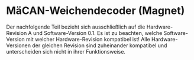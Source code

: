 # MäCAN-Weichendecoder (Magnet)

Der nachfolgende Teil bezieht sich ausschließlich auf die Hardware-Revision A und Software-Version 0.1. Es ist zu beachten, welche Software-Version mit welcher Hardware-Revision kompatibel ist! Alle Hardware-Versionen der gleichen Revision sind zuheinander kompatibel und unterscheiden sich nicht in ihrer Funktionsweise.
